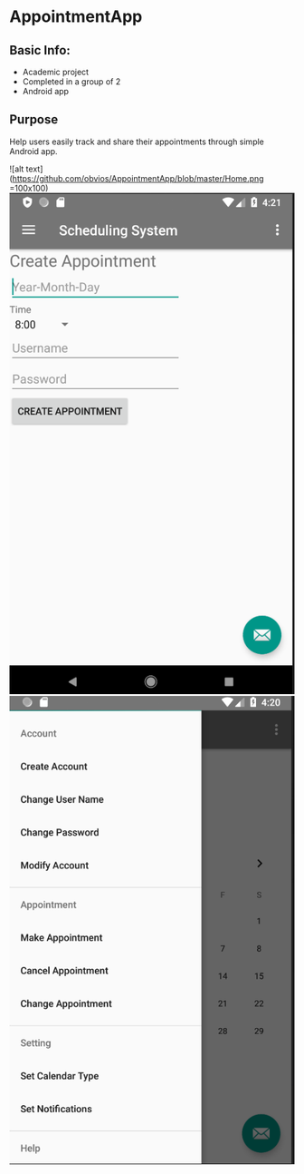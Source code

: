 # AppointmentApp

## Basic Info:
* Academic project
* Completed in a group of 2
* Android app

## Purpose
Help users easily track and share their appointments through simple Android app.


![alt text](https://github.com/obvios/AppointmentApp/blob/master/Home.png =100x100)
![alt text](https://github.com/obvios/AppointmentApp/blob/master/Create%20Appointment.png)
![alt text](https://github.com/obvios/AppointmentApp/blob/master/Menu.png)
